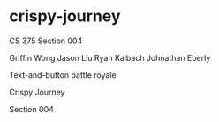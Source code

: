 # crispy-journey
CS 375 Section 004


Griffin Wong
Jason Liu
Ryan Kalbach
Johnathan Eberly

Text-and-button battle royale

Crispy Journey

Section 004
